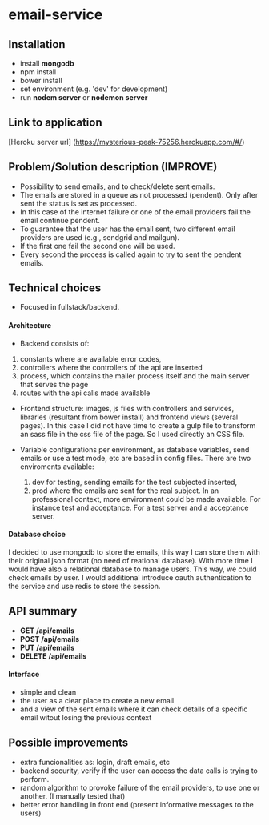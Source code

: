 # email-service

## Installation
- install **mongodb**
- npm install
- bower install
- set environment (e.g. 'dev' for development)
- run **nodem server** or **nodemon server**


## Link to application
[Heroku server url] (https://mysterious-peak-75256.herokuapp.com/#/)


## Problem/Solution description (IMPROVE)
- Possibility to send emails, and to check/delete sent emails.
- The emails are stored in a queue as not processed (pendent). Only after sent the status is set as processed.
- In this case of the internet failure or one of the email providers fail the email continue pendent.
- To guarantee that the user has the email sent, two different email providers are used (e.g., sendgrid and mailgun). 
- If the first one fail the second one will be used. 
- Every second the process is called again to try to sent the pendent emails.

## Technical choices
- Focused in fullstack/backend.

#### Architecture 
- Backend consists of:
1) constants where are available error codes,
2) controllers where the controllers of the api are inserted
3) process, which contains the mailer process itself and the main server that serves the page
4) routes with the api calls made available

- Frontend structure: images, js files with controllers and services, libraries (resultant from bower install) and frontend views (several pages).
In this case I did not have time to create a gulp file to transform an sass file in the css file of the page. So I used directly an CSS file.

- Variable configurations per environment, as database variables, send emails or use a test mode, etc are based in config files. There are two enviroments available: 
    1) dev for testing, sending emails for the test subjected inserted, 
    2) prod where the emails are sent for the real subject.
In an professional context, more environment could be made available. For instance test and acceptance. For a test server and a acceptance server.
 
#### Database choice 
I decided to use mongodb to store the emails, this way I can store them with their original json format (no need of reational database).
With more time I would have also a relational database to manage users. This way, we could check emails by user. 
I would additional introduce oauth authentication to the service and use redis to store the session. 

## API summary
- **GET /api/emails**
- **POST /api/emails**
- **PUT /api/emails**
- **DELETE /api/emails**

#### Interface
- simple and clean
- the user as a clear place to create a new email 
- and a view of the sent emails where it can check details of a specific email witout losing the previous context

## Possible improvements
- extra funcionalities as: login, draft emails, etc
- backend security, verify if the user can access the data calls is trying to perform.
- random algorithm to provoke failure of the email providers, to use one or another. (I manually tested that)
- better error handling in front end (present informative messages to the users)
